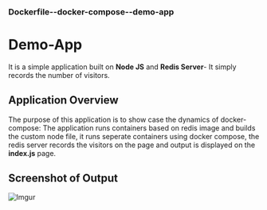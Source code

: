 ### Dockerfile--docker-compose--demo-app

# Demo-App
It is a simple application built on **Node JS** and **Redis Server**- It simply records the number of visitors.

## Application Overview
The purpose of this application is to show case the dynamics of docker-compose: The application runs containers based on redis image and builds the custom node file, it runs seperate containers using docker compose, the redis server records the visitors on the page and output is displayed on the **index.js** page. 

## Screenshot of Output
![Imgur](https://ibb.co/XF1JBmF)
